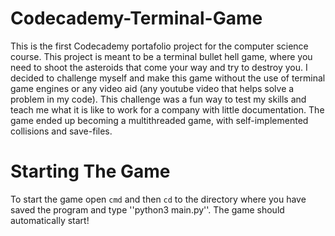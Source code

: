 # Codecademy-Terminal-Game
  This is the first Codecademy portafolio project for the computer science course. This project is meant to be a terminal bullet hell game, where you need to shoot the asteroids that come your way and try to destroy you. I decided to challenge myself and make this game without the use of terminal game engines or any video aid (any youtube video that helps solve a problem in my code). This challenge was a fun way to test my skills and teach me what it is like to work for a company with little documentation. The game ended up becoming a multithreaded game, with self-implemented collisions and save-files.
  
  # Starting The Game
  
  To start the game open ``cmd`` and then ``cd`` to the directory where you have saved the program and type ''python3 main.py''. The game should automatically start!
